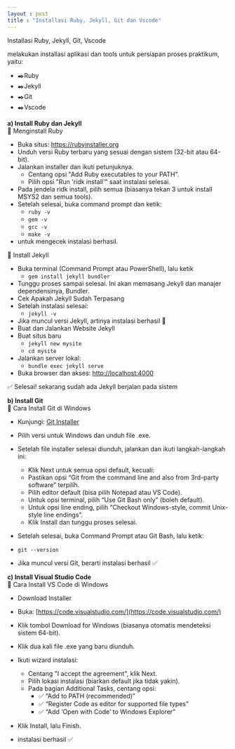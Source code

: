 ```yaml
---
layout : post
title : "Installasi Ruby, Jekyll, Git dan Vscode"
---
```


Installasi Ruby, Jekyll, Git, Vscode

melakukan installasi aplikasi dan tools untuk persiapan proses praktikum, yaitu: 
- ✒️Ruby
- ✒️Jekyll
- ✒️Git
- ✒️Vscode

**a) Install Ruby dan Jekyll**  
📌 Menginstall Ruby
- Buka situs: https://rubyinstaller.org
- Unduh versi Ruby terbaru yang sesuai dengan sistem (32-bit atau 64-bit).
- Jalankan installer dan ikuti petunjuknya.
    - Centang opsi "Add Ruby executables to your PATH".
    - Pilih opsi "Run 'ridk install'" saat instalasi selesai.
- Pada jendela ridk install, pilih semua (biasanya tekan 3 untuk install MSYS2 dan semua tools).
- Setelah selesai, buka command prompt dan ketik:
    - `ruby -v`
    - `gem -v`
    - `gcc -v`
    - `make -v`
- untuk mengecek instalasi berhasil.

📌 Install Jekyll
- Buka terminal (Command Prompt atau PowerShell), lalu ketik
    - `gem install jekyll bundler`
- Tunggu proses sampai selesai. Ini akan memasang Jekyll dan manajer dependensinya, Bundler.
- Cek Apakah Jekyll Sudah Terpasang
- Setelah instalasi selesai:
    - `jekyll -v`
- Jika muncul versi Jekyll, artinya instalasi berhasil 🎉
- Buat dan Jalankan Website Jekyll
- Buat situs baru
    - `jekyll new mysite`
    - `cd mysite`
- Jalankan server lokal:
    - `bundle exec jekyll serve`
- Buka browser dan akses: [http://localhost:4000](http://localhost:4000)

✅ Selesai!
sekarang sudah ada Jekyll berjalan pada sistem

**b) Install Git**   
📌 Cara Install Git di Windows
- Kunjungi: [Git Installer](https://git-scm.com/downloads)
- Pilih versi untuk Windows dan unduh file .exe.
- Setelah file installer selesai diunduh, jalankan dan ikuti langkah-langkah ini:
    - Klik Next untuk semua opsi default, kecuali:
    - Pastikan opsi “Git from the command line and also from 3rd-party software” terpilih.
    - Pilih editor default (bisa pilih Notepad atau VS Code).
    - Untuk opsi terminal, pilih “Use Git Bash only” (boleh default).
    - Untuk opsi line ending, pilih “Checkout Windows-style, commit Unix-style line endings”.
    - Klik Install dan tunggu proses selesai.

- Setelah selesai, buka Command Prompt atau Git Bash, lalu ketik:
- `git --version` 
- Jika muncul versi Git, berarti instalasi berhasil ✅

**c) Install Visual Studio Code**  
📌 Cara Install VS Code di Windows
- Download Installer
- Buka: [https://code.visualstudio.com/](https://code.visualstudio.com/)
- Klik tombol Download for Windows (biasanya otomatis mendeteksi sistem 64-bit).
- Klik dua kali file .exe yang baru diunduh.

- Ikuti wizard instalasi:
    - Centang "I accept the agreement", klik Next.
    - Pilih lokasi instalasi (biarkan default jika tidak yakin).
    - Pada bagian Additional Tasks, centang opsi:
        - ✅ “Add to PATH (recommended)”
        - ✅ “Register Code as editor for supported file types”
        - ✅ “Add ‘Open with Code’ to Windows Explorer”

- Klik Install, lalu Finish.

- instalasi berhasil ✅